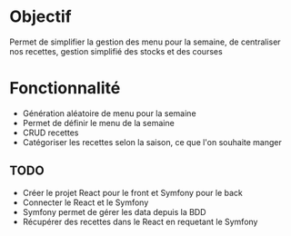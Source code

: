 # Objectif
Permet de simplifier la gestion des menu pour la semaine, de centraliser nos recettes, gestion simplifié des stocks et des courses
# Fonctionnalité
- Génération aléatoire de menu pour la semaine
- Permet de définir le menu de la semaine
- CRUD recettes
- Catégoriser les recettes selon la saison, ce que l'on souhaite manger

## TODO

- Créer le projet React pour le front et Symfony pour le back
- Connecter le React et le Symfony
- Symfony permet de gérer les data depuis la BDD
- Récupérer des recettes dans le React en requetant le Symfony